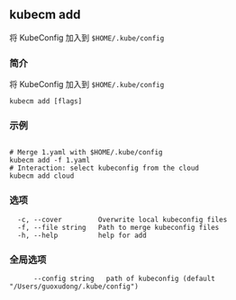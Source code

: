 ## kubecm add

将 KubeConfig 加入到 `$HOME/.kube/config`

### 简介

将 KubeConfig 加入到 `$HOME/.kube/config`

```
kubecm add [flags]
```

### 示例

```

# Merge 1.yaml with $HOME/.kube/config
kubecm add -f 1.yaml 
# Interaction: select kubeconfig from the cloud
kubecm add cloud

```

### 选项

```
  -c, --cover         Overwrite local kubeconfig files
  -f, --file string   Path to merge kubeconfig files
  -h, --help          help for add
```

### 全局选项

```
      --config string   path of kubeconfig (default "/Users/guoxudong/.kube/config")
```

